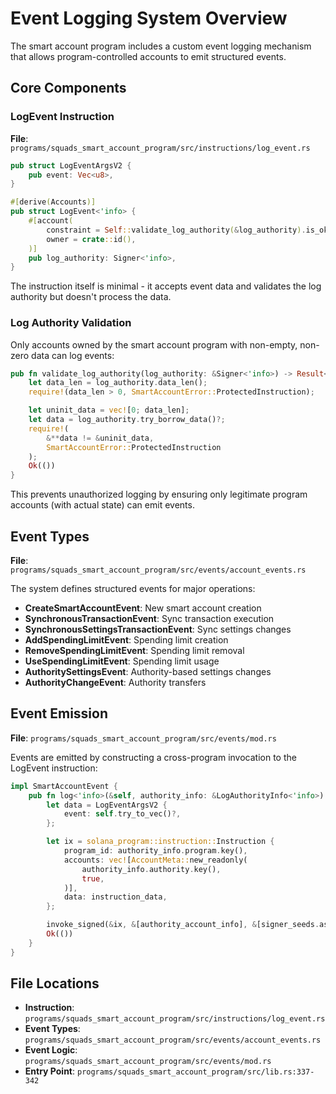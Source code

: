 # Event Logging System Overview

The smart account program includes a custom event logging mechanism that allows program-controlled accounts to emit structured events.

## Core Components

### LogEvent Instruction

**File**: `programs/squads_smart_account_program/src/instructions/log_event.rs`

```rust
pub struct LogEventArgsV2 {
    pub event: Vec<u8>,
}

#[derive(Accounts)]
pub struct LogEvent<'info> {
    #[account(
        constraint = Self::validate_log_authority(&log_authority).is_ok(),
        owner = crate::id(),
    )]
    pub log_authority: Signer<'info>,
}
```

The instruction itself is minimal - it accepts event data and validates the log authority but doesn't process the data.

### Log Authority Validation

Only accounts owned by the smart account program with non-empty, non-zero data can log events:

```rust
pub fn validate_log_authority(log_authority: &Signer<'info>) -> Result<()> {
    let data_len = log_authority.data_len();
    require!(data_len > 0, SmartAccountError::ProtectedInstruction);

    let uninit_data = vec![0; data_len];
    let data = log_authority.try_borrow_data()?;
    require!(
        &**data != &uninit_data,
        SmartAccountError::ProtectedInstruction
    );
    Ok(())
}
```

This prevents unauthorized logging by ensuring only legitimate program accounts (with actual state) can emit events.

## Event Types

**File**: `programs/squads_smart_account_program/src/events/account_events.rs`

The system defines structured events for major operations:

- **CreateSmartAccountEvent**: New smart account creation
- **SynchronousTransactionEvent**: Sync transaction execution
- **SynchronousSettingsTransactionEvent**: Sync settings changes
- **AddSpendingLimitEvent**: Spending limit creation
- **RemoveSpendingLimitEvent**: Spending limit removal
- **UseSpendingLimitEvent**: Spending limit usage
- **AuthoritySettingsEvent**: Authority-based settings changes
- **AuthorityChangeEvent**: Authority transfers

## Event Emission

**File**: `programs/squads_smart_account_program/src/events/mod.rs`

Events are emitted by constructing a cross-program invocation to the LogEvent instruction:

```rust
impl SmartAccountEvent {
    pub fn log<'info>(&self, authority_info: &LogAuthorityInfo<'info>) -> Result<()> {
        let data = LogEventArgsV2 {
            event: self.try_to_vec()?,
        };

        let ix = solana_program::instruction::Instruction {
            program_id: authority_info.program.key(),
            accounts: vec![AccountMeta::new_readonly(
                authority_info.authority.key(),
                true,
            )],
            data: instruction_data,
        };

        invoke_signed(&ix, &[authority_account_info], &[signer_seeds.as_slice()])?;
        Ok(())
    }
}
```
## File Locations

- **Instruction**: `programs/squads_smart_account_program/src/instructions/log_event.rs`
- **Event Types**: `programs/squads_smart_account_program/src/events/account_events.rs`
- **Event Logic**: `programs/squads_smart_account_program/src/events/mod.rs`
- **Entry Point**: `programs/squads_smart_account_program/src/lib.rs:337-342`